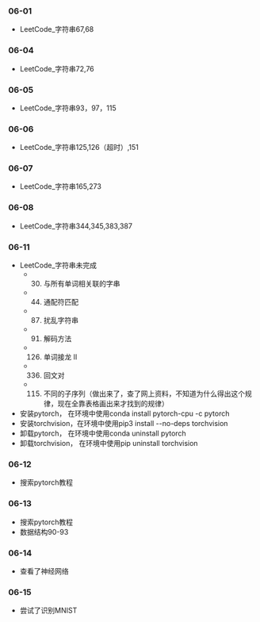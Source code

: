 ### 06-01
* LeetCode_字符串67,68
### 06-04
* LeetCode_字符串72,76
### 06-05
* LeetCode_字符串93，97，115
### 06-06
* LeetCode_字符串125,126（超时）,151
### 06-07
* LeetCode_字符串165,273
### 06-08
* LeetCode_字符串344,345,383,387
### 06-11
* LeetCode_字符串未完成
	* 30. 与所有单词相关联的字串
	* 44. 通配符匹配
	* 87. 扰乱字符串
	* 91. 解码方法
	* 126. 单词接龙 II
	* 336. 回文对
	* 115. 不同的子序列（做出来了，查了网上资料，不知道为什么得出这个规律，现在全靠表格画出来才找到的规律）
* 安装pytorch， 在环境中使用conda install pytorch-cpu -c pytorch
* 安装torchvision，在环境中使用pip3 install --no-deps torchvision
* 卸载pytorch， 在环境中使用conda uninstall pytorch
* 卸载torchvision， 在环境中使用pip uninstall torchvision
### 06-12
* 搜索pytorch教程
### 06-13
* 搜索pytorch教程
* 数据结构90-93
### 06-14
* 查看了神经网络
### 06-15
* 尝试了识别MNIST